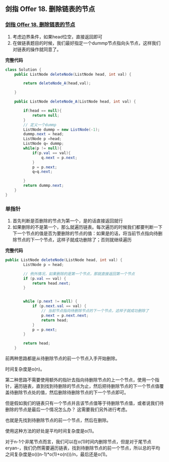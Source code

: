 ## 剑指 Offer 18. 删除链表的节点

### [剑指 Offer 18. 删除链表的节点](https://leetcode-cn.com/problems/shan-chu-lian-biao-de-jie-dian-lcof/)

1. 考虑边界条件，如果head位空，直接返回即可
2. 在做链表题目的时候，我们最好指定一个dummp节点指向头节点，这样我们对链表的操作就同意了。

**完整代码**

~~~ java
class Solution {
    public ListNode deleteNode(ListNode head, int val) {

        return deleteNode_A(head,val);

    }

    public ListNode deleteNode_A(ListNode head, int val) {

        if(head == null){
            return null;
        }
        // 定义一个dummp
        ListNode dummp = new ListNode(-1);
        dummp.next = head;
        ListNode p =head;
        ListNode q= dummp;
        while(p != null){
            if(p.val == val){
                q.next = p.next;
            }
            p = p.next;
            q=q.next;

        }
        return dummp.next;
    }
}
~~~

### 单指针

1. 首先判断是否删除的节点为第一个，是的话直接返回就行
2. 如果删除的不是第一个，那么就遍历链表。每次遍历的时候我们都要判断一下下一个节点的值是否为要删除的节点的值：如果是的话，将当前节点指向待删除节点的下一个节点，这样子就成功删除了；否则就继续遍历

**完整代码**

~~~ java
public ListNode deleteNode(ListNode head, int val) {
        ListNode p = head;

        // 例外情况，如果删除的是第一个节点，那就直接返回第一个节点
        if (p.val == val) {
            return head.next;
        }


        while (p.next != null) {
            if (p.next.val == val) {
                // 当前节点指向待删除节点的下一个节点，这样子就成功删除了
                p.next = p.next.next;
                return head;
            }
            p = p.next;
        }

        return head;
    }
~~~

前两种思路都是从待删除节点的前一个节点入手开始删除。

时间复杂度是o(n)。

第二种思路不需要使用额外的指针去指向待删除节点的上一个节点，使用一个指针，遍历链表，直到找到待删除的节点为止，然后把待删除节点的下一个节点值覆盖待删除节点处的值，然后删除待删除节点的下一个节点即可。

但是假如我们的链表只有一个节点并且该节点值等于待删除节点值，或者说我们待删除的节点是最后一个情况怎么办？ 这需要我们另外进行考虑。

也就是先找到待删除节点的前一个节点，然后在删除。

使用这种方法的好处是平均时间复杂度是o(1)。

对于n-1个非尾节点而言，我们可以在o(1)时间内删除节点，但是对于尾节点eryan-，我们仍然需要遍历链表，找到待删除节点的前一个节点，所以总的平均之间复杂度是o(((n-1)*o(1)+o(n)))/n，最后还是o(1)。